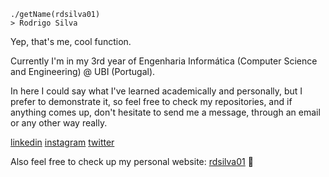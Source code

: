     ./getName(rdsilva01)
    > Rodrigo Silva

Yep, that's me, cool function.

Currently I'm in my 3rd year of Engenharia Informática (Computer Science and Engineering) @ UBI (Portugal).

In here I could say what I've learned academically and personally, but I prefer to demonstrate it, so feel free to check my repositories, and if anything comes up, don't hesitate to send me a message, through an email or any other way really.

[linkedin](https://www.linkedin.com/in/rodrigo-silva-455b291bb/)
[instagram](https://www.instagram.com/rodrids01/)
[twitter](https://www.twitter.com/rodrids_/)

Also feel free to check up my personal website:
[rdsilva01](https://rdsilva01.github.io/) 🏁

